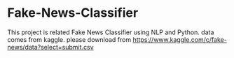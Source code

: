 # Fake-News-Classifier
This project is related Fake News Classifier using NLP and Python. data comes from kaggle.
please download from 
https://www.kaggle.com/c/fake-news/data?select=submit.csv
